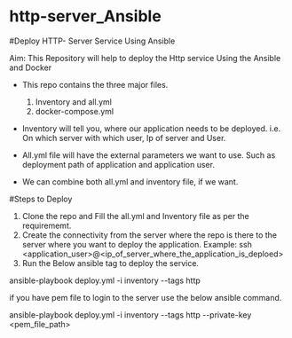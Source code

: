 # http-server_Ansible
#Deploy HTTP- Server Service Using Ansible

Aim: This Repository will help to deploy the Http service Using the Ansible and Docker

- This repo contains the three major files.
  1. Inventory and all.yml
  2. docker-compose.yml
  
  
- Inventory will tell you, where our application needs to be deployed. 
  i.e. On which server with which user, Ip of server and User.
- All.yml file will have the external parameters we want to use.
  Such as deployment path of application and application user.
- We can combine both all.yml and inventory file, if we want.


#Steps to Deploy

1. Clone the repo and Fill the all.yml and Inventory file as per the requirememt.
2. Create the connectivity from the server where the repo is there to the server where you want to deploy the application.
   Example:  ssh <application_user>@<ip_of_server_where_the_application_is_deploed>
3. Run the Below ansible tag to deploy the service.

ansible-playbook deploy.yml -i inventory --tags http

if you have pem file to login to the server use the below ansible command.

ansible-playbook deploy.yml -i inventory --tags http --private-key <pem_file_path>
